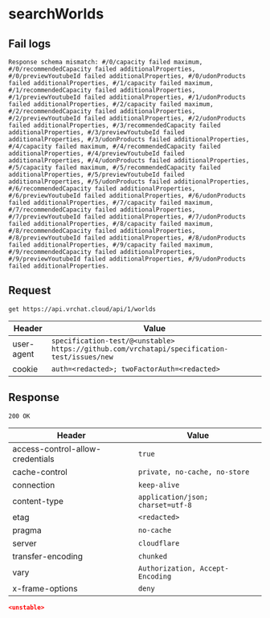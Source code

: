 # searchWorlds

## Fail logs
```
Response schema mismatch: #/0/capacity failed maximum, #/0/recommendedCapacity failed additionalProperties, #/0/previewYoutubeId failed additionalProperties, #/0/udonProducts failed additionalProperties, #/1/capacity failed maximum, #/1/recommendedCapacity failed additionalProperties, #/1/previewYoutubeId failed additionalProperties, #/1/udonProducts failed additionalProperties, #/2/capacity failed maximum, #/2/recommendedCapacity failed additionalProperties, #/2/previewYoutubeId failed additionalProperties, #/2/udonProducts failed additionalProperties, #/3/recommendedCapacity failed additionalProperties, #/3/previewYoutubeId failed additionalProperties, #/3/udonProducts failed additionalProperties, #/4/capacity failed maximum, #/4/recommendedCapacity failed additionalProperties, #/4/previewYoutubeId failed additionalProperties, #/4/udonProducts failed additionalProperties, #/5/capacity failed maximum, #/5/recommendedCapacity failed additionalProperties, #/5/previewYoutubeId failed additionalProperties, #/5/udonProducts failed additionalProperties, #/6/recommendedCapacity failed additionalProperties, #/6/previewYoutubeId failed additionalProperties, #/6/udonProducts failed additionalProperties, #/7/capacity failed maximum, #/7/recommendedCapacity failed additionalProperties, #/7/previewYoutubeId failed additionalProperties, #/7/udonProducts failed additionalProperties, #/8/capacity failed maximum, #/8/recommendedCapacity failed additionalProperties, #/8/previewYoutubeId failed additionalProperties, #/8/udonProducts failed additionalProperties, #/9/capacity failed maximum, #/9/recommendedCapacity failed additionalProperties, #/9/previewYoutubeId failed additionalProperties, #/9/udonProducts failed additionalProperties.
```

## Request
`get https://api.vrchat.cloud/api/1/worlds`

| Header | Value |
| ------ | ----- |
| user-agent | `specification-test/@<unstable> https://github.com/vrchatapi/specification-test/issues/new` |
| cookie | `auth=<redacted>; twoFactorAuth=<redacted>` |


## Response
`200 OK`

| Header | Value |
| ------ | ----- |
| access-control-allow-credentials | `true` |
| cache-control | `private, no-cache, no-store` |
| connection | `keep-alive` |
| content-type | `application/json; charset=utf-8` |
| etag | `<redacted>` |
| pragma | `no-cache` |
| server | `cloudflare` |
| transfer-encoding | `chunked` |
| vary | `Authorization, Accept-Encoding` |
| x-frame-options | `deny` |

```json
<unstable>
```
